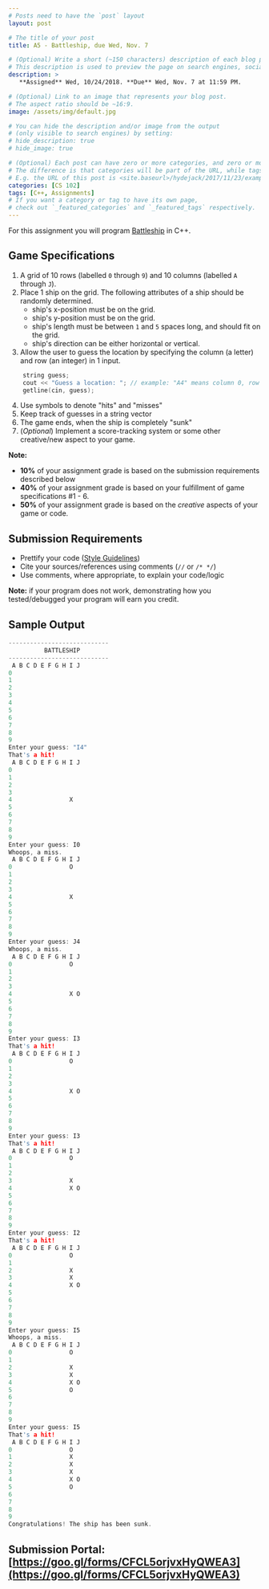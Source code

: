```yaml
---
# Posts need to have the `post` layout
layout: post

# The title of your post
title: A5 - Battleship, due Wed, Nov. 7

# (Optional) Write a short (~150 characters) description of each blog post.
# This description is used to preview the page on search engines, social media, etc.
description: >
   **Assigned** Wed, 10/24/2018. **Due** Wed, Nov. 7 at 11:59 PM.

# (Optional) Link to an image that represents your blog post.
# The aspect ratio should be ~16:9.
image: /assets/img/default.jpg

# You can hide the description and/or image from the output
# (only visible to search engines) by setting:
# hide_description: true
# hide_image: true

# (Optional) Each post can have zero or more categories, and zero or more tags.
# The difference is that categories will be part of the URL, while tags will not.
# E.g. the URL of this post is <site.baseurl>/hydejack/2017/11/23/example-content/
categories: [CS 102]
tags: [C++, Assignments]
# If you want a category or tag to have its own page,
# check out `_featured_categories` and `_featured_tags` respectively.
---
```


For this assignment you will program [Battleship](https://en.wikipedia.org/wiki/Battleship_(game)) in C++. 

## Game Specifications
1. A grid of 10 rows (labelled `0` through `9`) and 10 columns (labelled `A` through `J`). 
2. Place 1 ship on the grid. The following attributes of a ship should be randomly determined.
	- ship's x-position must be on the grid.
	- ship's y-position must be on the grid.
	- ship's length must be between `1` and `5` spaces long, and should fit on the grid.
	- ship's direction can be either horizontal or vertical.
3. Allow the user to guess the location by specifying the column (a letter) and row (an integer) in 1 input.
```cpp
	string guess;
	cout << "Guess a location: "; // example: "A4" means column 0, row 4.
	getline(cin, guess);
```
4. Use symbols to denote "hits" and "misses"
5. Keep track of guesses in a string vector
6. The game ends, when the ship is completely "sunk"
7. (*Optional*) Implement a score-tracking system or some other creative/new aspect to your game.

**Note:** 
- **10%** of your assignment grade is based on the submission requirements described below
- **40%** of your assignment grade is based on your fulfillment of game specifications #1 - 6.
- **50%** of your assignment grade is based on the *creative* aspects of your game or code.

## Submission Requirements
- Prettify your code ([Style Guidelines](https://ramnauth.github.io/cs%20102/2018/09/26/style/))
- Cite your sources/references using comments (`//` or `/* */`)
- Use comments, where appropriate, to explain your code/logic

**Note:** if your program does not work, demonstrating how you tested/debugged your program will earn you credit.

## Sample Output
```cpp
----------------------------
          BATTLESHIP
----------------------------
 A B C D E F G H I J
0
1                
2                
3                
4                
5
6
7
8
9
Enter your guess: "I4"
That's a hit!
 A B C D E F G H I J
0
1                
2                
3                
4                X
5
6
7
8
9
Enter your guess: I0
Whoops, a miss.
 A B C D E F G H I J
0                O
1                
2                
3                
4                X
5
6
7
8
9
Enter your guess: J4
Whoops, a miss.
 A B C D E F G H I J
0                O
1                
2                
3                
4                X O
5
6
7
8
9
Enter your guess: I3
That's a hit!
 A B C D E F G H I J
0                O
1                
2                
3                
4                X O
5
6
7
8
9
Enter your guess: I3
That's a hit!
 A B C D E F G H I J
0                O
1                
2                
3                X
4                X O
5
6
7
8
9
Enter your guess: I2
That's a hit!
 A B C D E F G H I J
0                O
1                
2                X
3                X
4                X O
5
6
7
8
9
Enter your guess: I5
Whoops, a miss.
 A B C D E F G H I J
0                O
1                
2                X
3                X
4                X O
5                O
6
7
8
9
Enter your guess: I5
That's a hit!
 A B C D E F G H I J
0                O
1                X
2                X
3                X
4                X O
5                O
6
7
8
9
Congratulations! The ship has been sunk.
```

## Submission Portal: [https://goo.gl/forms/CFCL5orjvxHyQWEA3](https://goo.gl/forms/CFCL5orjvxHyQWEA3)
